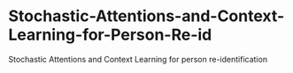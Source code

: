 # Stochastic-Attentions-and-Context-Learning-for-Person-Re-id
Stochastic Attentions and Context Learning for person re-identification
